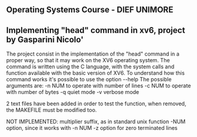 ## Operating Systems Course - DIEF UNIMORE ##
## Implementing "head" command in xv6, project by Gasparini Nicolo' ##

The project consist in the implementation of the "head" command in a proper way, so that it may work on the XV6 operating system.
The command is written using the C language, with the system calls and function available with the basic version of XV6.
To understand how this command works it's possible to use the option --help
The possible arguments are:
  -n NUM  to operate with number of lines
  -c NUM  to operate with number of bytes
  -q      quiet mode
  -v      verbose mode

2 text files have been added in order to test the function, when removed, the MAKEFILE must be modified too.

NOT IMPLEMENTED:
  multiplier suffix, as in standard unix function
  -NUM option, since it works with -n NUM
  -z option for zero terminated lines
